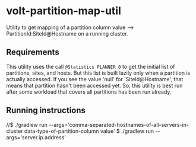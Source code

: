 # volt-partition-map-util
Utility to get mapping of a partition column value --> PartitionId:SiteId@Hostname on a running cluster. 

## Requirements
This utility uses the call `@Statistics PLANNER 0` to get the initial list of partitions, sites, and hosts. But this list is built lazily only when a partition is actually accessed. If you see the value 'null' for 'SiteId@Hostname', that means that partition hasn't been accessed yet. So, this utility is best run after some workload that covers all partitions has been run already. 

## Running instructions
//$ ./gradlew run --args='comma-separated-hostnames-of-all-servers-in-cluster data-type-of-partition-column value'
$ ./gradlew run --args='server.ip.address'
